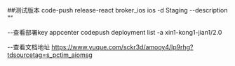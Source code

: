 ##测试版本
code-push release-react broker_ios ios -d Staging --description ""

--查看部署key
appcenter codepush deployment list -a xin1-kong1-jian1/2.0

--查看文档地址
https://www.yuque.com/sckr3d/amooy4/lp9rhg?tdsourcetag=s_pctim_aiomsg